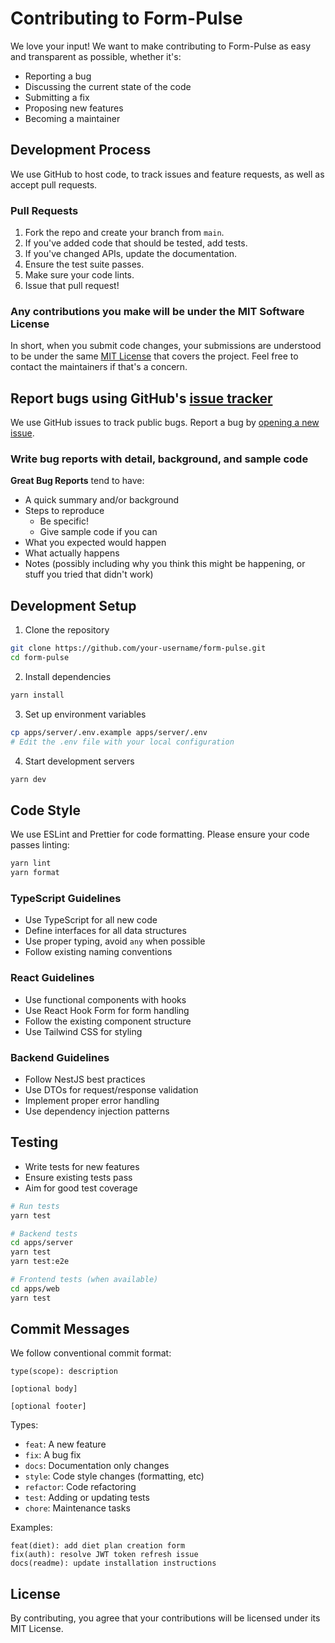 # Contributing to Form-Pulse

We love your input! We want to make contributing to Form-Pulse as easy and transparent as possible, whether it's:

- Reporting a bug
- Discussing the current state of the code
- Submitting a fix
- Proposing new features
- Becoming a maintainer

## Development Process

We use GitHub to host code, to track issues and feature requests, as well as accept pull requests.

### Pull Requests

1. Fork the repo and create your branch from `main`.
2. If you've added code that should be tested, add tests.
3. If you've changed APIs, update the documentation.
4. Ensure the test suite passes.
5. Make sure your code lints.
6. Issue that pull request!

### Any contributions you make will be under the MIT Software License

In short, when you submit code changes, your submissions are understood to be under the same [MIT License](http://choosealicense.com/licenses/mit/) that covers the project. Feel free to contact the maintainers if that's a concern.

## Report bugs using GitHub's [issue tracker](https://github.com/your-username/form-pulse/issues)

We use GitHub issues to track public bugs. Report a bug by [opening a new issue](https://github.com/your-username/form-pulse/issues/new).

### Write bug reports with detail, background, and sample code

**Great Bug Reports** tend to have:

- A quick summary and/or background
- Steps to reproduce
  - Be specific!
  - Give sample code if you can
- What you expected would happen
- What actually happens
- Notes (possibly including why you think this might be happening, or stuff you tried that didn't work)

## Development Setup

1. Clone the repository
```bash
git clone https://github.com/your-username/form-pulse.git
cd form-pulse
```

2. Install dependencies
```bash
yarn install
```

3. Set up environment variables
```bash
cp apps/server/.env.example apps/server/.env
# Edit the .env file with your local configuration
```

4. Start development servers
```bash
yarn dev
```

## Code Style

We use ESLint and Prettier for code formatting. Please ensure your code passes linting:

```bash
yarn lint
yarn format
```

### TypeScript Guidelines

- Use TypeScript for all new code
- Define interfaces for all data structures
- Use proper typing, avoid `any` when possible
- Follow existing naming conventions

### React Guidelines

- Use functional components with hooks
- Use React Hook Form for form handling
- Follow the existing component structure
- Use Tailwind CSS for styling

### Backend Guidelines

- Follow NestJS best practices
- Use DTOs for request/response validation
- Implement proper error handling
- Use dependency injection patterns

## Testing

- Write tests for new features
- Ensure existing tests pass
- Aim for good test coverage

```bash
# Run tests
yarn test

# Backend tests
cd apps/server
yarn test
yarn test:e2e

# Frontend tests (when available)
cd apps/web
yarn test
```

## Commit Messages

We follow conventional commit format:

```
type(scope): description

[optional body]

[optional footer]
```

Types:
- `feat`: A new feature
- `fix`: A bug fix
- `docs`: Documentation only changes
- `style`: Code style changes (formatting, etc)
- `refactor`: Code refactoring
- `test`: Adding or updating tests
- `chore`: Maintenance tasks

Examples:
```
feat(diet): add diet plan creation form
fix(auth): resolve JWT token refresh issue
docs(readme): update installation instructions
```

## License

By contributing, you agree that your contributions will be licensed under its MIT License.
